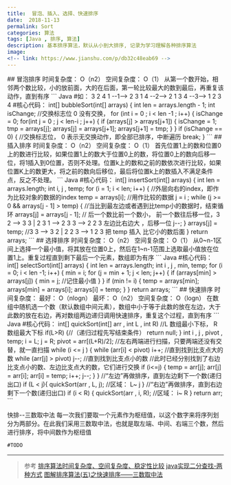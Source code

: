 ```yaml
---
title:  冒泡、插入、选择、快速排序
date:  2018-11-13
permalink: Sort
categories: 算法 
tags: [Java , 排序, 算法]
description: 基本排序算法，默认从小到大排序, 记录为学习理解各种排序算法
image: 
<!-- link: https://www.jianshu.com/p/db32c48eab69 -->
---
```

<p class="description"></p>
## 冒泡排序
时间复杂度： O（n2）
空间复杂度： O（1）
从第一个数开始，相邻两个数比较，小的放前面，大的在后面，第一轮比较最大的数到最后，再重复该动作，直到有序
``` Java
#如： 3   2   4   1  --1-->  2  3   1  4   --2-->   2  1  3  4  --3-->  1  2  3  4
#核心代码：
int[] bubbleSort(int[] arrays) {
 int len = arrays.length - 1;
int isChange; //交换标志位 0 没有交换，
 for (int i = 0 ; i < len -1 ; i++) {
            isChange = 0;  
            for(int j = 0 ; j < len-i ; j++) {
                if (arrays[j] > arrays[j+1]) {
                    isChange = 1;
                    tmp = arrays[j];
                    arrays[j] = arrays[j+1];
                    arrays[j+1] = tmp;
                }
            }
            if (isChange == 0) {  //交换标志位， 0 表示无交换动作，即全部已排序，中断遍历
                break;
            }
 ```
<!-- more -->
## 插入排序
时间复杂度： O（n2）
空间复杂度： O（1）
首先位置1上的数和位置0上的数进行比较，如果位置1上的数大于位置0上的数，将位置0上的数向后移一位，将1插入到0位置，否则不处理。位置k上的数和之前的数依次进行比较，如果位置K上的数更大，将之前的数向后移位，最后将位置k上的数插入不满足条件点，反之不处理。
``` Java
#核心代码：
int[]  insertSort(int[] arrays) {
         int len = arrays.length;
        int i, j , temp;
        for (i = 1; i < len; i++) { //外层向右的index，即作为比较对象的数据的index
            temp = arrays[i]; //用作比较的数据
            j = i ;
            while (j >= 0 && arrays[j - 1] > temp) { //当比到最左边或者遇到比temp小的数据时，结束循环
                arrays[j] = arrays[j - 1]; // 后一个数比前一个数小， 前一个数往后移一位，3 2  -->  3 3   |  2 3 1 -->   2 3 3 -->  2 2 3  左边比右边大 ，后移一位
                j--;
            }
            arrays[j] = temp;  //3 3 --> 3 2  |  2 2 3 --> 1 2 3 把 temp 插入 比它小的数后面
        }
        return arrays;
```
## 选择排序
时间复杂度： O（n2）
空间复杂度： O（1）
从0~n-1区间上选择一个最小值，将其放在位置0上，然后在1~n-1范围上选取最小值放在位置1上。重复过程直到剩下最后一个元素，数组即为有序
``` Java
#核心代码：
    int[] selectSort(int[] arrays) {
        int len = arrays.length;
        int i , j , min, temp;
        for (i = 0; i < len -1; i++) {
            min = i;
            for (j = min + 1; j < len; j++) {
                if (arrays[min] > arrays[j]) {
                    min = j; //记住最小值
                }
            }
            if (min != i) {
                temp = arrays[min];
                arrays[min] = arrays[i];
                arrays[i] = temp;
            }
        }
        return  arrays;
```
## 快速排序
时间复杂度： 最好： O（nlogn） 最坏： O（n2）
 空间复杂度： O（logn）
在数组中随机选一个数（默认数组中间元素），数组中小于等于此数的放在左边，大于此数的放在右边，再对数组两边递归调用快速排序，重复这个过程，直到有序
``` Java
#核心代码：
int[] quickSort(int[] arr , int L , int R)
        //L 数组最小下标， R 数组最大下标
        if(L>R) {//（递归过程先写结束条件）
            return null;
        }
        int i , j , pivot , temp;
        i = L; j = R;
        pivot = arr[(L+R)/2];
        //左右两端进行扫描，只要两端还没有交替，就一直扫描
        while (i <= j ) {
            while (arr[i] <  pivot) i++; //直到找到比支点大的数
            while (arr[j] >  pivot) j--;  //直到找到比支点小的数
            //此时已经分别找到了右边比支点小的数、左边比支点大的数，它们进行交换
            if (i<=j) {
                temp = arr[j];
                arr[j] = arr[i];
                arr[i] = temp;
                i++; j--;
            }
        }
        //“左边”再做排序，直到左边剩下一个数(递归出口)
        if (L < j){
            quickSort(arr , L, j);  //区域： L~ j
        }
        //“右边”再做排序，直到右边剩下一个数(递归出口)
        if (i < R) {
            quickSort(arr , i, R);  //区域： i~ R
        }
        return arr;
```

快排--三数取中法
每一次我们要取一个元素作为枢纽值，以这个数字来将序列划分为两部分。在此我们采用三数取中法，也就是取左端、中间、右端三个数，然后进行排序，将中间数作为枢纽值
``` Java
#TODO
```
- - - - -
> 参考
> [排序算法时间复杂度、空间复杂度、稳定性比较](https://blog.csdn.net/yushiyi6453/article/details/76407640)
> [java实现二分查找-两种方式](https://blog.csdn.net/maoyuanming0806/article/details/78176957)
> [图解排序算法(五)之快速排序——三数取中法](https://www.cnblogs.com/chengxiao/p/6262208.html)


